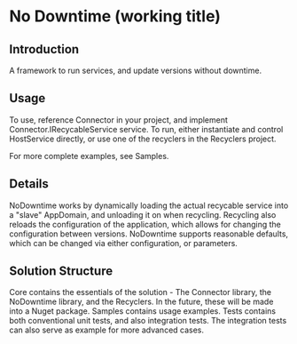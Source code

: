 No Downtime (working title)
==============

Introduction
--------------
A framework to run services, and update versions without downtime. 

Usage
--------------
To use, reference Connector in your project, and implement Connector.IRecycableService service. 
To run, either instantiate and control HostService directly, or use one of the recyclers in the Recyclers project.

For more complete examples, see Samples.

Details
--------------
NoDowntime works by dynamically loading the actual recycable service into a "slave" AppDomain, and unloading it on when recycling.
Recycling also reloads the configuration of the application, which allows for changing the configuration between versions.
NoDowntime supports reasonable defaults, which can be changed via either configuration, or parameters.

Solution Structure
--------------
Core contains the essentials of the solution - The Connector library, the NoDowntime library, and the Recyclers. In the future, these will be made into a Nuget package.
Samples contains usage examples.
Tests contains both conventional unit tests, and also integration tests. The integration tests can also serve as example for more advanced cases.